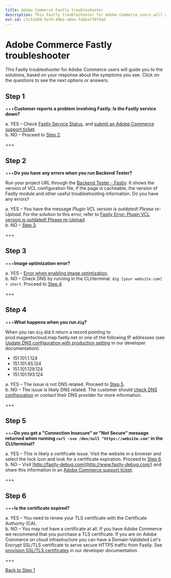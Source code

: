 ```yaml
---
title: Adobe Commerce Fastly troubleshooter
description: This Fastly troubleshooter for Adobe Commerce users will guide you to the solutions, based on your response about the symptoms you see. Click on the questions to see the next options or answers.
exl-id: c5c51b89-5a7d-49ba-a0ee-7abbaf78fdad
---
```

# Adobe Commerce Fastly troubleshooter

This Fastly troubleshooter for Adobe Commerce users will guide you to the solutions, based on your response about the symptoms you see. Click on the questions to see the next options or answers.

## Step 1

+++**Customer reports a problem involving Fastly. Is the Fastly service down?**

a. YES – Check [Fastly Service Status](https://status.fastly.com/), and [submit an Adobe Commerce support ticket](/help/help-center-guide/help-center/magento-help-center-user-guide.md#submit-ticket).  
b. NO – Proceed to [Step 2](#step-2).

+++

## Step 2

+++**Do you have any errors when you run Backend Tester?**

Run your project URL through the [Backend Tester - Fastly](https://magento-tester.global.ssl.fastly.net/magento-tester/). It shows the version of VCL configuration file, if the page is cacheable, the version of Fastly module and other useful troubleshooting information. Do you have any errors?

a. YES – You have the message _Plugin VCL version is outdated! Please re-Upload._ For the solution to this error, refer to [Fastly Error: Plugin VCL version is outdated! Please re-Upload](https://support.magento.com/hc/en-us/articles/360036318311).  
b. NO – [Step 3](#step-3).

+++

## Step 3

+++**Image optimization error?**

a. YES – [Error when enabling image optimization](https://support.magento.com/hc/en-us/articles/360036557771).  
b. NO – Check DNS by running in the CLI/terminal: `dig [your website.com] + short`. Proceed to [Step 4](#step-4).

+++

## Step 4

+++**What happens when you run `dig`?**

When you ran `dig` did it return a record pointing to prod.magentocloud.map.fastly.net or one of the following IP addresses (see [Update DNS configuration with production setting](https://devdocs.magento.com/cloud/live/site-launch-checklist.html#dns) in our developer documentation):

* 151.101.1.124
* 151.101.65.124
* 151.101.129.124
* 151.101.193.124

a. YES – The issue is not DNS related. Proceed to [Step 5](#step-5).  
b. NO – The issue is likely DNS related. The customer should [check DNS configuration](https://devdocs.magento.com/cloud/live/site-launch-checklist.html#dns "https://devdocs.magento.com/cloud/live/site-launch-checklist.html#dns") or contact their DNS provider for more information.

+++

## Step 5

+++**Do you get a "Connection Insecure" or "Not Secure" message returned when running `curl -svo /dev/null "https://website.com"` in the CLI/terminal?**

a. YES – This is likely a certificate issue. Visit the website in a browser and select the lock icon and look for a certificate expiration. Proceed to [Step 6](#step-6).  
b. NO – Visit [http://fastly-debug.com](http://www.fastly-debug.com/) and share this information in an [Adobe Commerce support ticket](/help/help-center-guide/help-center/magento-help-center-user-guide.md#submit-ticket).

+++

## Step 6

+++**Is the certificate expired?**

a. YES – You need to renew your TLS certificate with the Certificate Authority (CA).  
b. NO – You may not have a certificate at all. If you have Adobe Commerce we recommend that you purchase a TLS certificate. If you are on Adobe Commerce on cloud infrastructure you can have a Domain-Validated Let's Encrypt SSL/TLS certificate to serve secure HTTPS traffic from Fastly. See [provision SSL/TLS certificates](https://devdocs.magento.com/cloud/cdn/configure-fastly.html#provision-ssltls-certificates) in our developer documentation.

+++

[Back to Step 1](#step-1)
